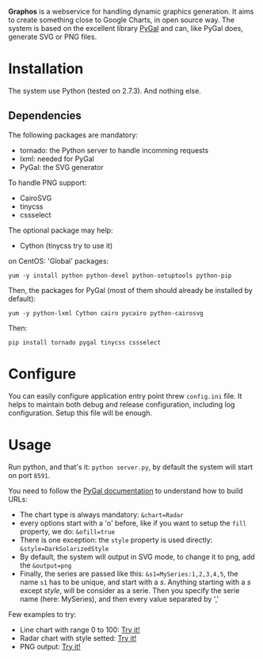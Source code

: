 **Graphos** is a webservice for handling dynamic graphics generation. It aims to create something close to Google Charts, in open source way.
The system is based on the excellent library [PyGal](http://pygal.org/) and can, like PyGal does, generate SVG or PNG files.


# Installation

The system use Python (tested on 2.7.3). And nothing else.


## Dependencies

The following packages are mandatory:
  * tornado: the Python server to handle incomming requests
  * lxml: needed for PyGal
  * PyGal: the SVG generator

To handle PNG support:
  * CairoSVG
  * tinycss
  * cssselect

The optional package may help:
  * Cython (tinycss try to use it)

on CentOS:
'Global' packages:
```
yum -y install python python-devel python-setuptools python-pip
```
Then, the packages for PyGal (most of them should already be installed by default):
```
yum -y python-lxml Cython cairo pycairo python-cairosvg
```
Then:
```
pip install tornado pygal tinycss cssselect
```


# Configure

You can easily configure application entry point threw ```config.ini``` file. It helps to maintain both debug and release configuration, including log configuration. Setup this file will be enough.


# Usage
Run python, and that's it: ```python server.py```, by default the system will start on port ```8591```.

You need to follow the [PyGal documentation](http://pygal.org/documentation/) to understand how to build URLs:
  * The chart type is always mandatory: ```&chart=Radar```
  * every options start with a 'o' before, like if you want to setup the ```fill``` property, we do: ```&ofill=true```
  * There is one exception: the ```style``` property is used directly: ```&style=DarkSolarizedStyle```
  * By default, the system will output in SVG mode, to change it to png, add the ```&output=png```
  * Finally, the series are passed like this: ```&s1=MySeries:1,2,3,4,5```, the name ```s1``` has to be unique, and start with a *s*. Anything starting with a *s* except *style*, will be consider as a serie. Then you specify the serie name (here: MySeries), and then every value separated by ','

Few examples to try:
  * Line chart with range 0 to 100: [Try it!](http://localhost:8591/?chart=Line&s1=MaSuite:1,2,3,4,5&s2=SecondSuite:2,10,4,5,12&owidth=600&oheight=400&oexplicit_size=true&ofill=true&style=DarkSolarizedStyle&orange=0,100)
  * Radar chart with style setted: [Try it!](http://localhost:8591/?chart=Radar&s1=MaSuite:1,2,3,4,5&s2=SecondSuite:2,10,4,5,12&owidth=600&oheight=400&oexplicit_size=true&ofill=true&style=DarkSolarizedStyle)
  * PNG output: [Try it!](http://localhost:8591/?chart=Radar&s1=MaSuite:1,2,3,4,5&s2=SecondSuite:2,10,4,5,12&ofill=true&output=png)
